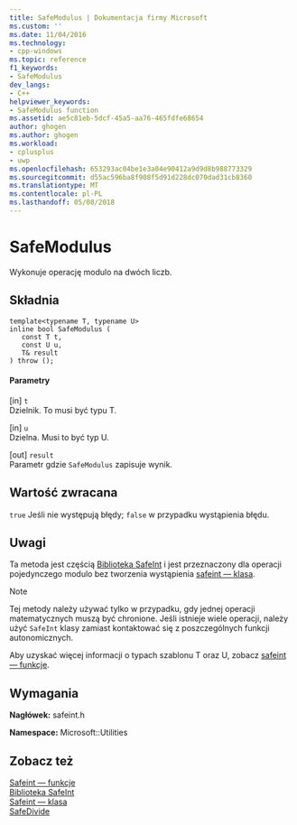 ```yaml
---
title: SafeModulus | Dokumentacja firmy Microsoft
ms.custom: ''
ms.date: 11/04/2016
ms.technology:
- cpp-windows
ms.topic: reference
f1_keywords:
- SafeModulus
dev_langs:
- C++
helpviewer_keywords:
- SafeModulus function
ms.assetid: ae5c81eb-5dcf-45a5-aa76-465fdfe68654
author: ghogen
ms.author: ghogen
ms.workload:
- cplusplus
- uwp
ms.openlocfilehash: 653293ac04be1e3a04e90412a9d9d8b988773329
ms.sourcegitcommit: d55ac596ba8f908f5d91d228dc070dad31cb8360
ms.translationtype: MT
ms.contentlocale: pl-PL
ms.lasthandoff: 05/08/2018
---
```

# <a name="safemodulus"></a>SafeModulus
Wykonuje operację modulo na dwóch liczb.  
  
## <a name="syntax"></a>Składnia  
  
```  
template<typename T, typename U>  
inline bool SafeModulus (  
   const T t,  
   const U u,  
   T& result  
) throw ();  
```  
  
#### <a name="parameters"></a>Parametry  
 [in] `t`  
 Dzielnik. To musi być typu T.  
  
 [in] `u`  
 Dzielna. Musi to być typ U.  
  
 [out] `result`  
 Parametr gdzie `SafeModulus` zapisuje wynik.  
  
## <a name="return-value"></a>Wartość zwracana  
 `true` Jeśli nie występują błędy; `false` w przypadku wystąpienia błędu.  
  
## <a name="remarks"></a>Uwagi  
 Ta metoda jest częścią [Biblioteka SafeInt](../windows/safeint-library.md) i jest przeznaczony dla operacji pojedynczego modulo bez tworzenia wystąpienia [safeint — klasa](../windows/safeint-class.md).  
  
> [!NOTE]
>  Tej metody należy używać tylko w przypadku, gdy jednej operacji matematycznych muszą być chronione. Jeśli istnieje wiele operacji, należy użyć `SafeInt` klasy zamiast kontaktować się z poszczególnych funkcji autonomicznych.  
  
 Aby uzyskać więcej informacji o typach szablonu T oraz U, zobacz [safeint — funkcje](../windows/safeint-functions.md).  
  
## <a name="requirements"></a>Wymagania  
 **Nagłówek:** safeint.h  
  
 **Namespace:** Microsoft::Utilities  
  
## <a name="see-also"></a>Zobacz też  
 [Safeint — funkcje](../windows/safeint-functions.md)   
 [Biblioteka SafeInt](../windows/safeint-library.md)   
 [Safeint — klasa](../windows/safeint-class.md)   
 [SafeDivide](../windows/safedivide.md)